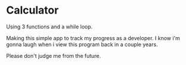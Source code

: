 # Calculator

Using 3 functions and a while loop.

Making this simple app to track my progress as a developer. 
I know i'm gonna laugh when i view this program back in a couple years. 

Please don't judge me from the future. 
